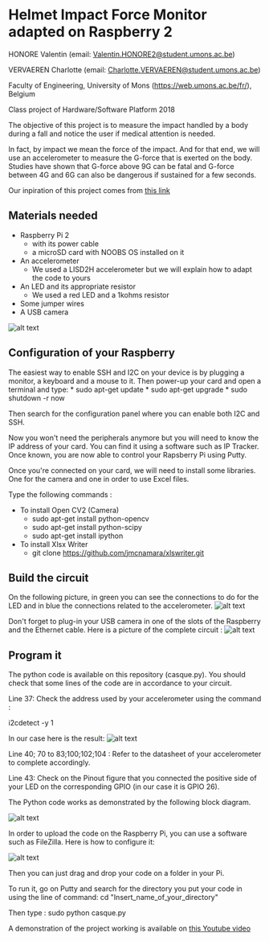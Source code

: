 # Helmet Impact Force Monitor adapted on Raspberry 2

HONORE Valentin (email: Valentin.HONORE2@student.umons.ac.be)

VERVAEREN Charlotte (email: Charlotte.VERVAEREN@student.umons.ac.be)

Faculty of Engineering, University of Mons (https://web.umons.ac.be/fr/), Belgium

Class project of Hardware/Software Platform 2018



The objective of this project is to measure the impact handled by a body during a fall and notice the user if medical attention is needed.

In fact, by impact we mean the force of the impact. And for that end, we will use an accelerometer to measure the G-force that is exerted on the body.
Studies have shown that G-force above 9G can be fatal and G-force between 4G and 6G can also be dangerous if sustained for a few seconds.

Our inpiration of this project comes from [this link](https://learn.sparkfun.com/tutorials/raspberry-pi-zero-helmet-impact-force-monitor?_ga=2.98552733.34402635.1521538802-1075053833.1521538802)

## Materials needed

* Raspberry Pi 2
	* with its power cable
	* a microSD card with NOOBS OS installed on it
* An accelerometer
	* We used a LISD2H accelerometer but we will explain how to adapt the code to yours
* An LED and its appropriate resistor
	* We used a red LED and a 1kohms resistor
* Some jumper wires
* A USB camera

![alt text](https://github.com/VcVh/Helmet-Impact-Force-Monitor/blob/master/img/materiel.jpg "test")

## Configuration of your Raspberry

The easiest way to enable SSH and I2C on your device is by plugging a monitor, a keyboard and a mouse to it. Then power-up your card and open a terminal and type:
	* sudo apt-get update
	* sudo apt-get upgrade
	* sudo shutdown -r now

Then search for the configuration panel where you can enable both I2C and SSH.

Now you won't need the peripherals anymore but you will need to know the IP address of your card. You can find it using a software such as IP Tracker.
Once known, you are now able to control your Rapsberry Pi using Putty.



Once you're connected on your card, we will need to install some libraries. One for the camera and one in order to use Excel files.

Type the following commands :
* To install Open CV2 (Camera)
	* sudo apt-get install python-opencv
	* sudo apt-get install python-scipy
	* sudo apt-get install ipython
* To install Xlsx Writer
	* git clone https://github.com/jmcnamara/xlswriter.git


## Build the circuit

On the following picture, in green you can see the connections to do for the LED and in blue the connections related to the accelerometer.
![alt text](https://github.com/VcVh/Helmet-Impact-Force-Monitor/blob/master/img/pinout.jpg "test")


Don't forget to plug-in your USB camera in one of the slots of the Raspberry and the Ethernet cable.
Here is a picture of the complete circuit :
![alt text](https://github.com/VcVh/Helmet-Impact-Force-Monitor/blob/master/img/montage.jpg "test")

## Program it

The python code is available on this repository (casque.py).
You should check that some lines of the code are in accordance to your circuit.

Line 37: Check the address used by your accelerometer using the command :

i2cdetect -y 1

In our case here is the result:
![alt text](https://github.com/VcVh/Helmet-Impact-Force-Monitor/blob/master/img/i2cdetect.JPG "test")

Line 40; 70 to 83;100;102;104 : Refer to the datasheet of your accelerometer to complete accordingly.

Line 43: Check on the Pinout figure that you connected the positive side of your LED on the corresponding GPIO (in our case it is GPIO 26).

The Python code works as demonstrated by the following block diagram.

![alt text](https://github.com/VcVh/Helmet-Impact-Force-Monitor/blob/master/img/schemabloc.JPG "test")


In order to upload the code on the Raspberry Pi, you can use a software such as FileZilla.
Here is how to configure it:

![alt text](https://github.com/VcVh/Helmet-Impact-Force-Monitor/blob/master/img/Filezilla.JPG "test")

Then you can just drag and drop your code on a folder in your Pi.

To run it, go on Putty and search for the directory you put your code in using the line of command: cd "Insert_name_of_your_directory"

Then type : sudo python casque.py

A demonstration of the project working is available on [this Youtube video](https://www.youtube.com/watch?v=R443RuSPm10&feature=youtu.be)












